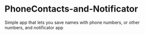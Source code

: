 # PhoneContacts-and-Notificator
Simple app that lets you save names with phone numbers, or other numbers, and notificator app
